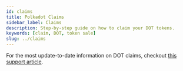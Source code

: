 ```yaml
---
id: claims
title: Polkadot Claims
sidebar_label: Claims
description: Step-by-step guide on how to claim your DOT tokens.
keywords: [claim, DOT, token sale]
slug: ../claims
---
```


For the most update-to-date information on DOT claims, checkout [this support article](https://support.polkadot.network/support/solutions/articles/65000138217-how-to-claim-your-dot-tutorial).